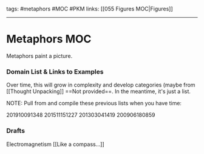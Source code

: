 tags: #metaphors #MOC #PKM
links: [[055 Figures MOC|Figures]]

---
# Metaphors MOC
Metaphors paint a picture. 

### Domain List & Links to Examples
Over time, this will grow in complexity and develop categories (maybe from [[Thought Unpacking]] ==Not provided==. In the meantime, it's just a list.

NOTE: Pull from and compile these previous lists when you have time:

201910091348
201511151227
201303041419
200906180859


### Drafts
Electromagnetism [[Like a compass...]] 